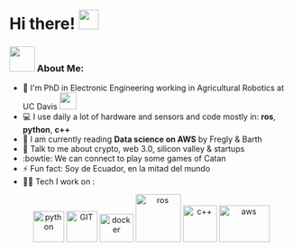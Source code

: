 # Hi there! <img src="https://github.com/TheDudeThatCode/TheDudeThatCode/blob/master/Assets/Hi.gif" width="35" />

### <img src="https://github.com/TheDudeThatCode/TheDudeThatCode/blob/master/Assets/Developer.gif" width="45" /> About Me:
- 🏦 I'm PhD in Electronic Engineering working in Agricultural Robotics at UC Davis 
      <img src="https://media.giphy.com/media/WUlplcMpOCEmTGBtBW/giphy.gif" width="30">
- 💻 I use daily a lot of hardware and sensors and code mostly in: **ros**, **python**, **c++**
- 📖 I am currently reading **Data science on AWS** by Fregly & Barth
- 💬 Talk to me about crypto, web 3.0, silicon valley & startups
- :bowtie: We can connect to play some games of Catan
- ⚡ Fun fact: Soy de Ecuador, en la mitad del mundo
- 🧑‍💻 Tech I work on :

<p align="center">
      <img src="https://www.vectorlogo.zone/logos/python/python-icon.svg" alt="python" width="55" height="55"/>
      <img src="https://www.vectorlogo.zone/logos/git-scm/git-scm-icon.svg" alt="GIT" width="55" height="55"/> 
      <img src="https://www.vectorlogo.zone/logos/docker/docker-official.svg" alt="docker" width="60" height="50"/>
      <img src="https://www.vectorlogo.zone/logos/ros/ros-ar21.svg" alt="ros" width="80" height="85"/>
      <img src="https://upload.wikimedia.org/wikipedia/commons/1/18/ISO_C%2B%2B_Logo.svg" alt="c++" width="60" height="65"/>
      <img src="https://www.vectorlogo.zone/logos/amazon_aws/amazon_aws-ar21.svg" alt="aws" width="90" height="65"/>
</p>
